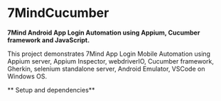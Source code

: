 # 7MindCucumber

**7Mind Android App Login Automation using Appium, Cucumber framework and JavaScript.**

This project demonstrates 7Mind App Login Mobile Automation using Appium server, Appium Inspector, webdriverIO, Cucumber framework, Gherkin, selenium standalone server, Android Emulator, VSCode on Windows OS.

** Setup and dependencies**
